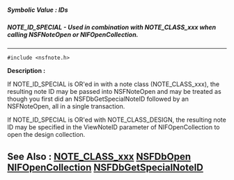 ##### Symbolic Value : IDs
##### NOTE_ID_SPECIAL - Used in combination with NOTE_CLASS_xxx when calling NSFNoteOpen or NIFOpenCollection.
---
```
#include <nsfnote.h>
```
**Description :**

If NOTE_ID_SPECIAL is OR'ed in with a note class (NOTE_CLASS_xxx), the 
resulting note ID may be passed into NSFNoteOpen and may be treated as though 
you first did an NSFDbGetSpecialNoteID followed by an NSFNoteOpen, all in a 
single transaction.

If NOTE_ID_SPECIAL is OR'ed with NOTE_CLASS_DESIGN, the resulting note ID may 
be specified in the ViewNoteID parameter of NIFOpenCollection to open the 
design collection.

**See Also :**
[NOTE_CLASS_xxx](/domino-c-api-docs/reference/Symb/NOTE_CLASS_xxx)
[NSFDbOpen](/domino-c-api-docs/reference/Func/NSFDbOpen)
[NIFOpenCollection](/domino-c-api-docs/reference/Func/NIFOpenCollection)
[NSFDbGetSpecialNoteID](/domino-c-api-docs/reference/Func/NSFDbGetSpecialNoteID)
---
